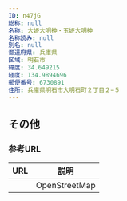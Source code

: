 ```yaml
---
ID: n47jG
総称: null
名称: 大姫大明神・玉姫大明神
名称読み: null
別名: null
都道府県: 兵庫県
区域: 明石市
緯度: 34.649215
経度: 134.9894696
郵便番号: 6730891
住所: 兵庫県明石市大明石町２丁目２−５
---
```


## その他

### 参考URL

| URL | 説明          |
| --- | ------------- |
|     | OpenStreetMap |
